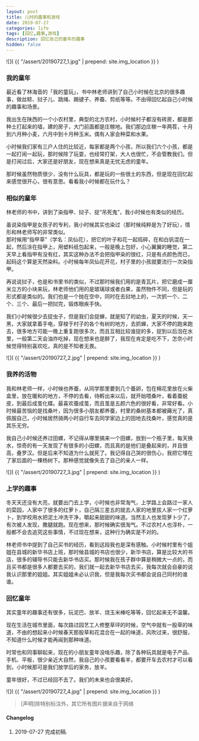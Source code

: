 ```yaml
---
layout: post
title: 儿时的趣事和游戏
date: 2019-07-27
categories: life
tags: [回忆,趣事,游戏]
description: 回忆自己的童年的趣事
hidden: false
---
```


![]( {{ "/assert/20190727_1.jpg" | prepend: site.img_location }} )

### 我的童年

最近看了林海音的「我的童玩」，书中林老师讲到了自己小时候在北京的很多趣事，做丝粽、挝子儿、跳绳、踢键子、养蚕、剪纸等等。不由得回忆起自己小时候的趣事和场景。

我出生在陕西的一个小农村里，典型的北方农村，小时候村子都没有砖房，都是那种土打起来的墙，建的房子，大门前面都是庄稼地。我们那边庄稼一年两茬，十月到六月种小麦，六月中到十月种玉米。偶有人家会种菜和水果。

小时候我们家有三户人住的比较近，每家都是两个小孩，所以我们六个小孩，都是一起打闹一起玩，那时候除了玩耍，也经常打架，大人也很忙，不会管教我们。但是打闹过后，大家还是好朋友，现在想来真是无忧无虑的童年。

那时候虽然物质很少，没有什么玩具，都是玩的一些很土的东西，但是现在回忆起来感觉很开心，很有意思。看看我小时候都在玩什么？

### 相似的童年

林老师的书中，讲到了染指甲、挝子、捉“吊死鬼”，我小时候也有类似的经历。

虽说染指甲是女孩子的专利，我小时候其实也染过（那时候纯粹是为了好玩），情形和林老师写的非常类似。  
那时候用“指甲草”（学名：凤仙花），把它的叶子和花一起捣碎，在和白钒混在一起，然后涂在指甲上，用塑料纸包起来，一般是晚上包好，小心翼翼的睡觉，第二天早上看指甲有没有红，其实这种办法不会把指甲染的很红，只是有点颜色而已，起码这个算是天然染料。小时候每年凤仙花开花，村子里的小孩就要流行一次染指甲。

再说说挝子，也是和书里书的类似，不过那时候我们用的是青瓦片，把它磨成一厘米立方的小块来玩，林老师他们用的是玻璃球或者白果，虽然物件不同，但是玩的形式都是类似的。我们也是一个抛在空中，同时在去挝地上的，一次抓一个、二个、三个、最后一把挝完，锻炼眼疾手快。

我们小时候很少去捉虫子，但是我们会捉蝉，就是知了的幼虫，夏天的时候，天一黑，大家就拿着手电，穿梭于村子的各个有树的地方，去抓蝉，大家不停的跑来跑去，很多地方可能一晚上重复跑很多次，而且互相比较谁捉的多，捉到以后泡在水里，一般第二天会油炸吃掉，现在想来也是醉了，我现在肯定是吃不下，怎奈小时候觉得特别喜欢吃，真的是不知者无畏。

![]( {{ "/assert/20190727_2.jpg" | prepend: site.img_location }} )

### 我养的活物

我和林老师一样，小时候也养蚕，从同学那里要到几个蚕卵，包在棉花里放在火柴盒里，放在暖和的地方，不停的去看，待孵出来以后，就开始喂桑叶，看着蚕蜕皮，到最后成茧化蝶。最喜欢蚕成茧，而且茧是五颜六色的很好看，非常好看。小时候最苦恼的是找桑叶，因为很多小朋友都养蚕，村里的桑树基本都被薅光了，真佩服自己，小时候居然骑两小时自行车去同学家边上的田地去找桑叶，感觉真的是其乐无穷。

我自己小时候还养过田螺，不记得从哪里搞来一个田螺，放到一个瓶子里，每天换水，惊奇的有一天发现了有很多的小田螺，而且真的是他们是叠起来的，并且很高，叠罗汉。但是后来不知道为什么就死了。我记得自己哭的很伤心，我把它埋在了家后面的一棵杨树下。那种感觉就像失去了自己的亲人一样。

![]( {{ "/assert/20190727_3.jpg" | prepend: site.img_location }} )

### 上学的趣事

冬天天还没有大亮，就要出门去上学，小时候也非常淘气，上学路上会路过一家人的菜园，人家中了很多的红萝卜，自己隔三差五的就去人家的地里拔人家一个红萝卜，到学校用水把泥土冲洗干净，嚼起来甜甜的味道。当然主人也发现萝卜少了，有次被人发现，撒腿就跑。现在想来，那时候确实很淘气。不过农村人也淳朴，一般都不会去追究这些事情，不过现在想来，这种行为确实是不对的。

林老师书中提到了自己买书的经历，看到这段我也是深有感触。小时候村里有个姐姐在县城的新华书店上班，那时候县城的书店也很少，新华书店，算是比较大的书店，很多的辅导书只能去新华书店买。那时候我在孩子群中算是稍微大一点的，而且买书都是很多人都要去买的，我们就一起去新华书店去买，我每次就会自豪的说我认识那里的姐姐。其实姐姐未必认识我，但是我每次买书都会说自己同村的谁谁。

### 回忆童年

其实童年的趣事还有很多，玩泥巴、放羊、烧玉米棒吃等等，回忆起来无不温馨。

现在生活在城市里面，每次路过园艺工人修整草坪的时候，空气中就有一股草的味道，不由的想起来小时候春天那股草和花混合在一起的味道，风吹过来，很舒服，不知道什么时候才能再闻到那种味道。

时常也和同事聊起来，现在的小朋友童年没啥乐趣，除了各种玩具就是电子产品、手机、平板，很少亲近大自然，我自己的小孩要看看羊，都要开车去农村才可以看到，小时候那可是我们放学后的家务，放羊。

童年很好，不过已经回不去了。我们的未来也会很美好。

![]( {{ "/assert/20190727_4.jpg" | prepend: site.img_location }} )



> [声明]除特别标注外，其它所有图片据来自于网络


#### Changelog
1. 2019-07-27  完成初稿.
